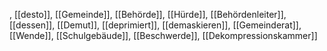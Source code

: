 , [[desto]], [[Gemeinde]], [[Behörde]], [[Hürde]], [[Behördenleiter]], [[dessen]], [[Demut]], [[deprimiert]], [[demaskieren]], [[Gemeinderat]], [[Wende]], [[Schulgebäude]], [[Beschwerde]], [[Dekompressionskammer]]